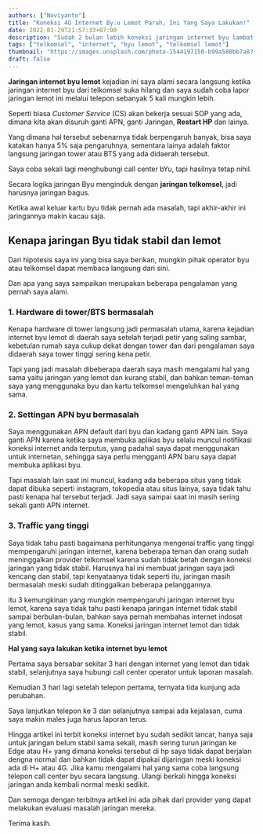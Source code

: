 ```yaml
---
authors: ["Noviyanto"]
title: "Koneksi 4G Internet By.u Lemot Parah, Ini Yang Saya Lakukan!"
date: 2022-01-29T21:57:33+07:00
description: "Sudah 2 bulan lebih koneksi jaringan internet byu lambat Meski 4G dan tidak stabil, sinyal sering hilang dan ketika untuk bermain game suka lag, cara mengatasinya seperti ini"
tags: ["telkomsel", "internet", "byu lemot", "telkomsel lemot"]
thumbnail: "https://images.unsplash.com/photo-1544197150-b99a580bb7a8?ixlib=rb-1.2.1&ixid=MnwxMjA3fDB8MHxwaG90by1wYWdlfHx8fGVufDB8fHx8&auto=format&fit=crop&w=870&q=80"
draft: false
---
```


**Jaringan internet byu lemot** kejadian ini saya alami secara langsung ketika jaringan internet byu dari telkomsel suka hilang dan saya sudah coba lapor jaringan lemot ini melalui telepon sebanyak 5 kali mungkin lebih.

Seperti biasa _Customer Service_ (CS) akan bekerja sesuai SOP yang ada, dimana kita akan disuruh ganti APN, ganti Jaringan, **Restart HP** dan lainya.

Yang dimana hal tersebut sebenarnya tidak berpengaruh banyak, bisa saya katakan hanya 5% saja pengaruhnya, sementara lainya adalah faktor langsung jaringan tower atau BTS yang ada didaerah tersebut.

Saya coba sekali lagi menghubungi call center bYu, tapi hasilnya tetap nihil.

Secara logika jaringan Byu menginduk dengan **jaringan telkomsel**, jadi harusnya jaringan bagus.

Ketika awal keluar kartu byu tidak pernah ada masalah, tapi akhir-akhir ini jaringannya makin kacau saja.

## Kenapa jaringan Byu tidak stabil dan lemot

Dari hipotesis saya ini yang bisa saya berikan, mungkin pihak operator byu atau telkomsel dapat membaca langsung dari sini.

Dan apa yang saya sampaikan merupakan beberapa pengalaman yang pernah saya alami.

### 1. Hardware di tower/BTS bermasalah

Kenapa hardware di tower langsung jadi permasalah utama, karena kejadian internet byu lemot di daerah saya setelah terjadi petir yang saling sambar, kebetulan rumah saya cukup dekat dengan tower dan dari pengalaman saya didaerah saya tower tinggi sering kena petir.

Tapi yang jadi masalah dibeberapa daerah saya masih mengalami hal yang sama yaitu jaringan yang lemot dan kurang stabil, dan bahkan teman-teman saya yang menggunaka byu dan kartu telkomsel mengeluhkan hal yang sama.

### 2. Settingan APN byu bermasalah

Saya menggunakan APN default dari byu dan kadang ganti APN lain. Saya ganti APN karena ketika saya membuka aplikas byu selalu muncul notifikasi koneksi internet anda terputus, yang padahal saya dapat menggunakan untuk internetan, sehingga saya perlu mengganti APN baru saya dapat membuka aplikasi byu.

Tapi masalah lain saat ini muncul, kadang ada beberapa situs yang tidak dapat dibuka seperti instagram, tokopedia atau situs lainya, saya tidak tahu pasti kenapa hal tersebut terjadi. Jadi saya sampai saat ini masih sering sekali ganti APN internet.

### 3. Traffic yang tinggi

Saya tidak tahu pasti bagaimana perhitunganya mengenai traffic yang tinggi mempengaruhi jaringan internet, karena beberapa teman dan orang sudah meninggalkan provider telkomsel karena sudah tidak betah dengan koneksi jaringan yang tidak stabil. Harusnya hal ini membuat jaringan saya jadi kencang dan stabil, tapi kenyataanya tidak seperti itu, jaringan masih bermasalah meski sudah ditinggalkan beberapa pelanggannya.

itu 3 kemungkinan yang mungkin mempengaruhi jaringan internet byu lemot, karena saya tidak tahu pasti kenapa jaringan internet tidak stabil sampai berbulan-bulan, bahkan saya pernah membahas internet indosat yang lemot, kasus yang sama. Koneksi jaringan internet lemot dan tidak stabil.

**Hal yang saya lakukan ketika internet byu lemot**

Pertama saya bersabar sekitar 3 hari dengan internet yang lemot dan tidak stabil, selanjutnya saya hubungi call center operator untuk laporan masalah.

Kemudian 3 hari lagi setelah telepon pertama, ternyata tida kunjung ada perubahan.

Saya lanjutkan telepon ke 3 dan selanjutnya sampai ada kejalasan, cuma saya makin males juga harus laporan terus.

Hingga artikel ini terbit koneksi internet byu sudah sedikit lancar, hanya saja untuk jaringan belum stabil sama sekali, masih sering turun jaringan ke Edge atau H+ yang dimana koneksi tersebut di hp saya tidak dapat berjalan dengna normal dan bahkan tidak dapat dipakai dijaringan meski koneksi ada di H+ atau 4G.
Jika kamu mengalami hal yang sama coba langsung telepon call center byu secara langsung.
Ulangi berkali hingga koneksi jaringan anda kembali normal meski sedikit.

Dan semoga dengan terbitnya artikel ini ada pihak dari provider yang dapat melakukan evaluasi masalah jaringan mereka.

Terima kasih.
